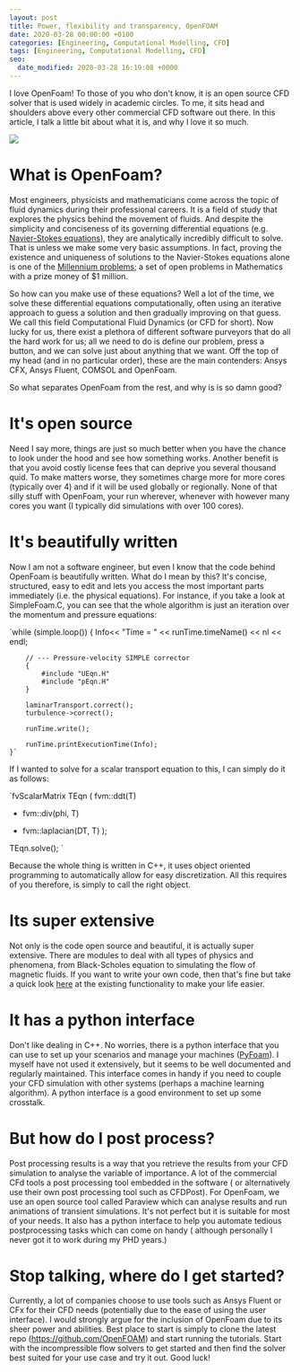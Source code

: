 ```yaml
---
layout: post
title: Power, flexibility and transparency, OpenFOAM
date: 2020-03-28 00:00:00 +0100
categories: [Engineering, Computational Modelling, CFD]
tags: [Engineering, Computational Modelling, CFD]
seo:
  date_modified: 2020-03-28 16:19:08 +0000
---
```


I love OpenFoam! To those of you who don't know, it is an open source CFD solver that is used widely in academic circles. To me, it sits head and shoulders above every other commercial  CFD software out there. In this article, I talk a little bit about what it is, and why I love it so much.

![](https://www.esrtechnology.com/images/Oil_and_gas/openfoam1.PNG)

# What is OpenFoam?

Most engineers, physicists and mathematicians come across the topic of fluid dynamics during their professional careers. It is a field of study that explores the physics behind the movement of fluids. And despite the simplicity and conciseness of its governing differential equations (e.g. [Navier-Stokes equations](https://en.wikipedia.org/wiki/Navier%E2%80%93Stokes_existence_and_smoothness)), they are analytically incredibly difficult to solve. That is unless we make some very basic assumptions. In fact, proving the existence and uniqueness of solutions to the Navier-Stokes equations alone is one of the [Millennium problems](https://www.claymath.org/millennium-problems); a set of open problems in Mathematics with a prize money of $1 million. 

So how can you make use of these equations? Well a lot of the time, we solve these differential equations computationally, often using an iterative approach to guess a solution and then gradually improving on that guess. We call this field Computational Fluid Dynamics (or CFD for short). Now lucky for us, there exist a plethora of different software purveyors that do all the hard work for us; all we need to do is define our problem, press a button, and we can solve just about anything that we want. Off the top of my head (and in no particular order), these are the main contenders: Ansys CFX, Ansys Fluent, COMSOL and OpenFoam.

So what separates OpenFoam from the rest, and why is is so damn good?

# It's open source

Need I say more, things are just so much better when you have the chance to look under the hood and see how something works. Another benefit is that you avoid costly license fees that can deprive you several thousand quid. To make matters worse, they sometimes charge more for more cores (typically over 4)  and if it will be used globally or regionally. None of that silly stuff with OpenFoam, your run wherever, whenever with however many cores you want (I typically did simulations with over 100 cores). 


# It's beautifully written

Now I am not a software engineer, but even I know that the code behind OpenFoam is beautifully written. What do I mean by this? It's concise, structured, easy to edit and lets you access the most important parts immediately (i.e. the physical equations). For instance, if you take a look at SimpleFoam.C, you can see that the whole algorithm is just an iteration over the momentum and pressure equations:	 

`while (simple.loop())
    {
        Info<< "Time = " << runTime.timeName() << nl << endl;

        // --- Pressure-velocity SIMPLE corrector
        {
            #include "UEqn.H"
            #include "pEqn.H"
        }

        laminarTransport.correct();
        turbulence->correct();

        runTime.write();

        runTime.printExecutionTime(Info);
    }`

If I wanted to solve for a scalar transport equation to this, I can simply do it as follows: 

`fvScalarMatrix TEqn
(
   fvm::ddt(T)             
 + fvm::div(phi, T)        
 - fvm::laplacian(DT, T) 
);
 
TEqn.solve();
`


Because the whole thing is written in C++, it uses object oriented programming to automatically allow for easy discretization. All this requires of you therefore, is simply to call the right object. 

# Its super extensive
Not only is the code open source and beautiful, it is actually super extensive. There are modules to deal with all types of physics and phenomena, from Black-Scholes equation to simulating the flow of magnetic fluids. If you want to write your own code, then that's fine but take a quick look [here](https://www.openfoam.com/documentation/user-guide/standard-libraries.php) at the existing functionality to make your life easier. 


# It has a python interface
Don't like dealing in C++. No worries, there is a python interface that you can use to set up your scenarios and manage your machines ([PyFoam](https://github.com/takaakiaoki/PyFoam)). I myself have not used it extensively, but it seems to be well documented and regularly maintained. This interface comes in handy if you need to couple your CFD simulation with other systems (perhaps a machine learning algorithm). A python interface is a good environment to set up some crosstalk.

# But how do I post process? 

Post processing results is a way that you retrieve the results from your CFD simulation to analyse the variable of importance. A lot of the commercial CFd tools a post processing tool embedded in the software ( or alternatively use their own post processing tool such as CFDPost). For OpenFoam, we use an open source tool called Paraview which can analyse results and run animations of transient simulations. It's not perfect but it is suitable for most of your needs. It also has a python interface to help you automate tedious postprocessing tasks which can come on handy ( although personally I never got it to work during my PHD years.)

# Stop talking, where do I get started?

Currently, a lot of companies choose to use tools such as Ansys Fluent or CFx for their CFD needs (potentially due to the ease of using the user interface). I would strongly argue for the inclusion of OpenFoam due to its sheer power and abilities. Best place to start is simply to clone the latest repo (https://github.com/OpenFOAM) and start running the tutorials. Start with the incompressible flow solvers to get started and then find the solver best suited for your use case and try it out. Good luck!	